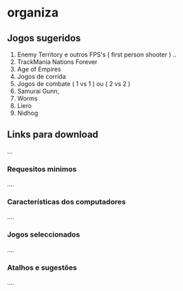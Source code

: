 # organiza

## Jogos sugeridos

1. Enemy Territory e outros FPS's ( first person shooter ) .. 
2. TrackMania Nations Forever 
3. Age of Empires
4. Jogos de corrida
5. Jogos de combate ( 1 vs 1 ) ou ( 2 vs 2 ) 
6. Samurai Gunn, 
7. Worms
8. Liero
9. Nidhog

## Links para download 

...

### Requesitos minimos

....

### Características dos computadores

....

### Jogos seleccionados

....

### Atalhos e sugestões 

....


